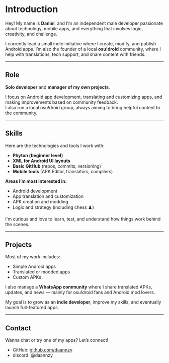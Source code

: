 # Introduction  
Hey! My name is **Daniel**, and I’m an independent male developer passionate about technology, mobile apps, and everything that involves logic, creativity, and challenge.

I currently lead a small indie initiative where I create, modify, and publish Android apps. I’m also the founder of a local **osu!droid** community, where I help with translations, tech support, and share content with friends.

---

## Role  
**Solo developer** and **manager of my own projects**.

I focus on Android app development, translating and customizing apps, and making improvements based on community feedback.  
I also run a local osu!droid group, always aiming to bring helpful content to the community.

---

## Skills  
Here are the technologies and tools I work with:

-  **Phyton (beginner level)**  
-  **XML for Android UI layouts**  
-  **Basic GitHub** (repos, commits, versioning)  
- **Mobile tools** (APK Editor, translators, compilers)

**Areas I’m most interested in:**

- Android development  
- App translation and customization  
- APK creation and modding  
- Logic and strategy (including chess ♟️)

I'm curious and love to learn, test, and understand how things work behind the scenes.

---

## Projects  
Most of my work includes:

- Simple Android apps  
- Translated or modded apps  
- Custom APKs

I also manage a **WhatsApp community** where I share translated APKs, updates, and news — mainly for osu!droid fans and Android mod lovers.

My goal is to grow as an **indie developer**, improve my skills, and eventually launch full-featured apps.

---

## Contact  
Wanna chat or try one of my apps? Let’s connect!

-  GitHub: [github.com/daannzy](https://github.com/daannzy)  
-  discord: @daannzy
